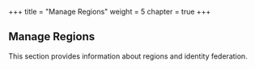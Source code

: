 +++
title = "Manage Regions"
weight = 5
chapter = true
+++


## Manage Regions
This section provides information about regions and identity federation.